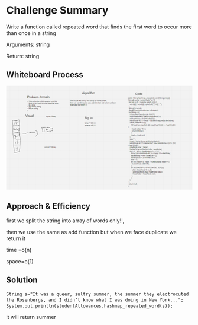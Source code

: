 # Challenge Summary
Write a function called repeated word that finds the first word to occur more than once in a string

Arguments: string

Return: string


## Whiteboard Process

![img](cc-31.PNG)

## Approach & Efficiency
first we split the string into array of words only!!,

then we use the same as add function but when we face duplicate we return it

time =o(n)

space=o(1)

## Solution

```angular2html
String s="It was a queer, sultry summer, the summer they electrocuted the Rosenbergs, and I didn’t know what I was doing in New York...";
System.out.println(studentAllowances.hashmap_repeated_word(s));
```
it will return summer
